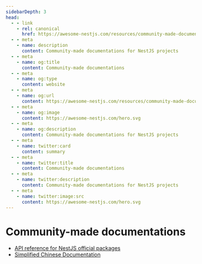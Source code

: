 ```yaml
---
sidebarDepth: 3
head:
  - - link
    - rel: canonical
      href: https://awesome-nestjs.com/resources/community-made-documentations.html
  - - meta
    - name: description
      content: Community-made documentations for NestJS projects
  - - meta
    - name: og:title
      content: Community-made documentations
  - - meta
    - name: og:type
      content: website
  - - meta
    - name: og:url
      content: https://awesome-nestjs.com/resources/community-made-documentations.html
  - - meta
    - name: og:image
      content: https://awesome-nestjs.com/hero.svg
  - - meta
    - name: og:description
      content: Community-made documentations for NestJS projects
  - - meta
    - name: twitter:card
      content: summary
  - - meta
    - name: twitter:title
      content: Community-made documentations
  - - meta
    - name: twitter:description
      content: Community-made documentations for NestJS projects
  - - meta
    - name: twitter:image:src
      content: https://awesome-nestjs.com/hero.svg
---
```


# Community-made documentations

- [API reference for NestJS official packages](https://api-references-nestjs.netlify.app/api)
- [Simplified Chinese Documentation](https://docs.nestjs.cn)
